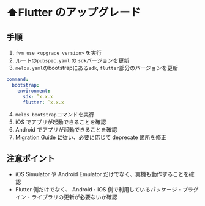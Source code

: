 <!-- markdownlint-disable MD029 -->
# ⬆️Flutter のアップグレード

## 手順

1. `fvm use <upgrade version>` を実行
2. ルートの`pubspec.yaml` の `sdk`バージョンを更新
3. `melos.yaml`のbootstrapにある`sdk`, `flutter`部分のバージョンを更新

```yaml
command:
  bootstrap:
    environment:
      sdk: ^x.x.x
      flutter: ^x.x.x
```

4. `melos bootstrap`コマンドを実行
5. iOS でアプリが起動できることを確認
6. Android でアプリが起動できることを確認
7. [Migration Guide](https://docs.flutter.dev/release/breaking-changes) に従い、必要に応じて deprecate 箇所を修正

## 注意ポイント

- iOS Simulator や Android Emulator だけでなく、実機も動作することを確認
- Flutter 側だけでなく、 Android・iOS 側で利用しているパッケージ・プラグイン・ライブラリの更新が必要ないか確認

